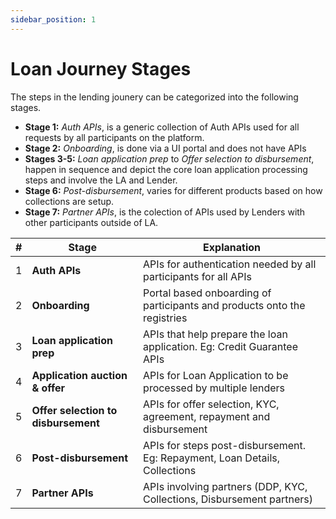```yaml
---
sidebar_position: 1
---
```


# Loan Journey Stages

The steps in the lending jounery can be categorized into the following stages.

* **Stage 1:** *Auth APIs*, is a generic collection of Auth APIs used for all requests by all participants on the platform.
* **Stage 2:** *Onboarding*, is done via a UI portal and does not have APIs
* **Stages 3-5:** *Loan application prep* to *Offer selection to disbursement*, happen in sequence and depict the core loan application processing steps and involve the LA and Lender.
* **Stage 6:** *Post-disbursement*, varies for different products based on how collections are setup.
* **Stage 7:** *Partner APIs*, is the colection of APIs used by Lenders with other participants outside of LA.

| # | Stage | Explanation |
|-------|-------|---------|
| 1 | **Auth APIs** | APIs for authentication needed by all participants for all APIs |
| 2 | **Onboarding** | Portal based onboarding of participants and products onto the registries |
| 3 | **Loan application prep** | APIs that help prepare the loan application. Eg: Credit Guarantee APIs |
| 4 | **Application auction & offer** | APIs for Loan Application to be processed by multiple lenders |
| 5 | **Offer selection to disbursement** | APIs for offer selection, KYC, agreement, repayment and disbursement |
| 6 | **Post-disbursement** | APIs for steps post-disbursement. Eg: Repayment, Loan Details, Collections |
| 7 | **Partner APIs** | APIs involving partners (DDP, KYC, Collections, Disbursement partners) |
